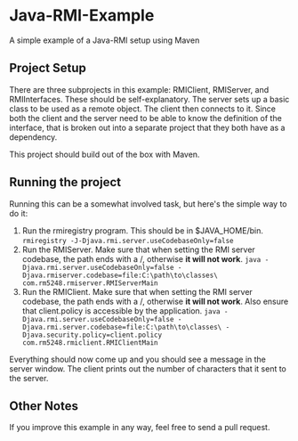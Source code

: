 # Java-RMI-Example
A simple example of a Java-RMI setup using Maven

## Project Setup

There are three subprojects in this example: RMIClient, RMIServer, and RMIInterfaces.  These should be self-explanatory.  The server sets up a basic class to be used as a remote object.  The client then connects to it.  Since both the client and the server need to be able to know the definition of the interface, that is broken out into a separate project that they both have as a dependency.

This project should build out of the box with Maven.

## Running the project

Running this can be a somewhat involved task, but here's the simple way to do it:

1. Run the rmiregistry program.  This should be in $JAVA_HOME/bin.  ``rmiregistry -J-Djava.rmi.server.useCodebaseOnly=false``
2. Run the RMIServer.  Make sure that when setting the RMI server codebase, the path ends with a /, otherwise **it will not work**.  ``java -Djava.rmi.server.useCodebaseOnly=false -Djava.rmiserver.codebase=file:C:\path\to\classes\ com.rm5248.rmiserver.RMIServerMain``
3. Run the RMIClient.  Make sure that when setting the RMI server codebase, the path ends with a /, otherwise **it will not work**.  Also ensure that client.policy is accessible by the application.  ``java -Djava.rmi.server.useCodebaseOnly=false -Djava.rmi.server.codebase=file:C:\path\to\classes\ -Djava.security.policy=client.policy com.rm5248.rmiclient.RMIClientMain``

Everything should now come up and you should see a message in the server window.  The client prints out the number of characters that it sent to the server.

## Other Notes

If you improve this example in any way, feel free to send a pull request.

